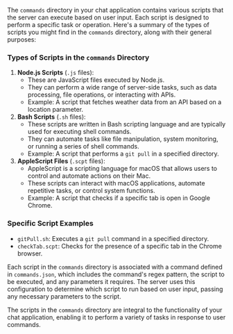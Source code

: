The `commands` directory in your chat application contains various scripts that the server can execute based on user input. Each script is designed to perform a specific task or operation. Here's a summary of the types of scripts you might find in the `commands` directory, along with their general purposes:

### Types of Scripts in the `commands` Directory

1. **Node.js Scripts** (`.js` files):
   * These are JavaScript files executed by Node.js.
   * They can perform a wide range of server-side tasks, such as data processing, file operations, or interacting with APIs.
   * Example: A script that fetches weather data from an API based on a location parameter.
2. **Bash Scripts** (`.sh` files):
   * These scripts are written in Bash scripting language and are typically used for executing shell commands.
   * They can automate tasks like file manipulation, system monitoring, or running a series of shell commands.
   * Example: A script that performs a `git pull` in a specified directory.
3. **AppleScript Files** (`.scpt` files):
   * AppleScript is a scripting language for macOS that allows users to control and automate actions on their Mac.
   * These scripts can interact with macOS applications, automate repetitive tasks, or control system functions.
   * Example: A script that checks if a specific tab is open in Google Chrome.

### Specific Script Examples

* `gitPull.sh`: Executes a `git pull` command in a specified directory.
* `checkTab.scpt`: Checks for the presence of a specific tab in the Chrome browser.

Each script in the `commands` directory is associated with a command defined in `commands.json`, which includes the command's regex pattern, the script to be executed, and any parameters it requires. The server uses this configuration to determine which script to run based on user input, passing any necessary parameters to the script.

The scripts in the `commands` directory are integral to the functionality of your chat application, enabling it to perform a variety of tasks in response to user commands.
